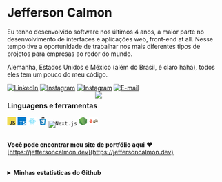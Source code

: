 # Jefferson Calmon

Eu tenho desenvolvido software nos últimos 4 anos, a maior parte no desenvolvimento de interfaces e aplicações web, front-end at all. Nesse tempo tive a oportunidade de trabalhar nos mais diferentes tipos de projetos para empresas ao redor do mundo. 

Alemanha, Estados Unidos e México (além do Brasil, é claro haha), todos eles tem um pouco do meu código.

<div>
  <a href="https://www.linkedin.com/in/jeffersoncalmon/" target="_blank"><img src="https://img.shields.io/badge/Linkedin-%230077B5.svg?&style=flat-square&logo=linkedin&logoColor=white" alt="LinkedIn"></a>
  <a href="https://www.instagram.com/jeffz1_" target="_blank"><img src="https://img.shields.io/badge/Instagram-%23E4405F.svg?&style=flat-square&logo=instagram&logoColor=white" alt="Instagram"></a>
  <a href="https://jeffersoncalmon.dev" target="_blank"><img src="https://img.shields.io/badge/Portfólio-%23262626.svg?&style=flat-square&logo=dependabot&logoColor=white" alt="Instagram"></a>
  <a href="mailto:jeffjeff0197@gmail.com" target="_blank"><img src="https://img.shields.io/badge/-Gmail-c14438?style=flat-square&logo=Gmail&logoColor=white&link=mailto:jeffjeff0197@gmail.com" alt="E-mail"></a>
</div>

<img src="https://files.readme.io/8c11911-senior-front-end-developer-openings-1.gif" width="300" align="right">

### Linguagens e ferramentas

<div>
  <code><img height="20" src="https://raw.githubusercontent.com/github/explore/80688e429a7d4ef2fca1e82350fe8e3517d3494d/topics/javascript/javascript.png" alt="javascript"></code>
  <code><img height="20" src="https://raw.githubusercontent.com/github/explore/80688e429a7d4ef2fca1e82350fe8e3517d3494d/topics/typescript/typescript.png" alt="typescript"></code>
  <code><img height="20" src="https://raw.githubusercontent.com/github/explore/80688e429a7d4ef2fca1e82350fe8e3517d3494d/topics/react/react.png" alt="react"></code>
  <code><img height="20" src="https://raw.githubusercontent.com/github/explore/80688e429a7d4ef2fca1e82350fe8e3517d3494d/topics/css/css.png" alt="css"></code>
  <code><img height="20" src="https://camo.githubusercontent.com/e1e113df83e7731fdb90f6f0ab2eeb155fd1b48c27d99814dcf1c23c0acdc6a2/68747470733a2f2f6173736574732e76657263656c2e636f6d2f696d6167652f75706c6f61642f76313636323133303535392f6e6578746a732f49636f6e5f6461726b5f6261636b67726f756e642e706e67" alt="Next.js"></code>
  <code><img height="20" src="https://raw.githubusercontent.com/github/explore/80688e429a7d4ef2fca1e82350fe8e3517d3494d/topics/nodejs/nodejs.png" alt="nodejs"></code>
  <code><img height="20" src="https://raw.githubusercontent.com/github/explore/80688e429a7d4ef2fca1e82350fe8e3517d3494d/topics/git/git.png" alt="git"></code>
</div>

<br/>

**Você pode encontrar meu site de portfólio aqui** :heart:  
[https://jeffersoncalmon.dev](https://jeffersoncalmon.dev)

<br/>

<details>
<summary><strong>Minhas estatísticas do Github</strong></summary>
  <p align="center" style="display: flex;">
    <img src="https://github-readme-stats.vercel.app/api?username=jefferson-calmon&show_icons=true&line_height=35&count_private=true"/>
    <img height=255 src="https://github-readme-stats.vercel.app/api/top-langs/?username=jefferson-calmon"/>
  </p>
</details>

<!-- <h3 align="center">With very :coffee: and :heart: by <a href="https://jeffersoncalmon.netlify.app">Jefferson Calmon</a></h3> -->
